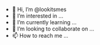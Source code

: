 - 👋 Hi, I’m @lookitsmes
- 👀 I’m interested in ...
- 🌱 I’m currently learning ...
- 💞️ I’m looking to collaborate on ...
- 📫 How to reach me ...

<!---
lookitsmes/lookitsmes is a ✨ special ✨ repository because its `README.md` (this file) appears on your GitHub profile.
You can click the Preview link to take a look at your changes.
--->
